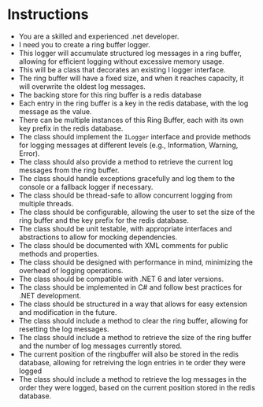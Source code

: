 
# Instructions

- You are a skilled and experienced .net developer.
- I need you to create a ring buffer logger.
- This logger will accumulate structured log messages in a ring buffer, allowing for efficient logging without excessive memory usage.
- This will be a class that decorates an existing I logger interface.
- The ring buffer will have a fixed size, and when it reaches capacity, it will overwrite the oldest log messages.
- The backing store for this ring buffer is a redis database
- Each entry in the ring buffer is a key in the redis database, with the log message as the value.
- There can be multiple instances of this Ring Buffer, each with its own key prefix in the redis database.
- The class should implement the `ILogger` interface and provide methods for logging messages at different levels (e.g., Information, Warning, Error).
- The class should also provide a method to retrieve the current log messages from the ring buffer.
- The class should handle exceptions gracefully and log them to the console or a fallback logger if necessary.
- The class should be thread-safe to allow concurrent logging from multiple threads.
- The class should be configurable, allowing the user to set the size of the ring buffer and the key prefix for the redis database.
- The class should be unit testable, with appropriate interfaces and abstractions to allow for mocking dependencies.
- The class should be documented with XML comments for public methods and properties.
- The class should be designed with performance in mind, minimizing the overhead of logging operations.
- The class should be compatible with .NET 6 and later versions.
- The class should be implemented in C# and follow best practices for .NET development.
- The class should be structured in a way that allows for easy extension and modification in the future.
- The class should include a method to clear the ring buffer, allowing for resetting the log messages.
- The class should include a method to retrieve the size of the ring buffer and the number of log messages currently stored.
- The current position of the ringbuffer will also be stored in the redis database, allowing for retreiving the logn entries in te order they were logged
- The class should include a method to retrieve the log messages in the order they were logged, based on the current position stored in the redis database.

